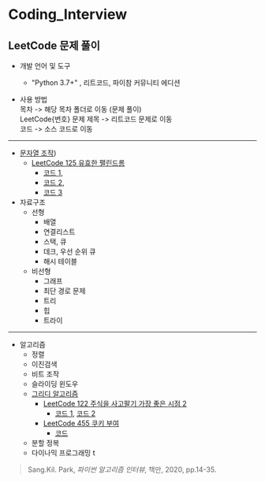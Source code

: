 # Coding_Interview
## LeetCode 문제 풀이

* 개발 언어 및 도구
  * "Python 3.7+" , 리트코드, 파이참 커뮤니티 에디션


* 사용 방법  
목차 -> 해당 목차 폴더로 이동 (문제 풀이)  
LeetCode{번호} 문제 제목 -> 리트코드 문제로 이동  
코드 -> 소스 코드로 이동

***
* [문자열 조작](https://github.com/chokwonsik/Coding_Interview/tree/main/Greedy))
  * [LeetCode 125 유효한 팰린드롬](https://leetcode.com/problems/valid-palindrome/)
    * [코드 1](https://github.com/chokwonsik/Coding_Interview/blob/main/Greedy/1_leetcode_125_slice.py),  
    * [코드 2](https://github.com/chokwonsik/Coding_Interview/blob/main/Greedy/1_leetcode_125_deque.py),  
    * [코드 3](https://github.com/chokwonsik/Coding_Interview/blob/main/Greedy/1_leetcode_125_list.py)
* 자료구조
  * 선형
    * 배열 
    * 연결리스트 
    * 스택, 큐 
    * 데크, 우선 순위 큐 
    * 해시 테이블
  * 비선형
    * 그래프 
    * 최단 경로 문제 
    * 트리 
    * 힙 
    * 트라이
***
* 알고리즘
  * 정렬 
  * 이진검색 
  * 비트 조작 
  * 슬라이딩 윈도우 
  * [그리디 알고리즘](https://github.com/chokwonsik/Coding_Interview/tree/main/Greedy)  
    * [LeetCode 122 주식을 사고팔기 가장 좋은 시점 2](https://leetcode.com/problems/best-time-to-buy-and-sell-stock-ii/)
      - [코드 1](https://github.com/chokwonsik/Coding_Interview/blob/main/Greedy/78_leetcode_122_Pythonic.py), 
        [코드 2](https://github.com/chokwonsik/Coding_Interview/blob/main/Greedy/78_leetcode_122.py)
    * [LeetCode 455 쿠키 부여](https://leetcode.com/problems/assign-cookies/)
      * [코드](https://github.com/chokwonsik/Coding_Interview/blob/main/Greedy/82_leetcode_455.py)
  * 분할 정복 
  * 다이나믹 프로그래밍 t

>Sang.Kil. Park, _파이썬 알고리즘 인터뷰_, 책만, 2020, pp.14-35.